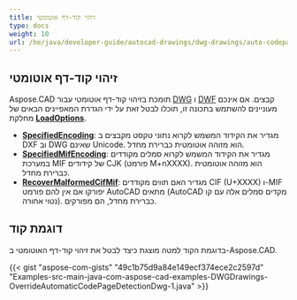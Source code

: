 ```yaml
---
title: זיהוי קוד-דף אוטומטי
type: docs
weight: 10
url: /he/java/developer-guide/autocad-drawings/dwg-drawings/auto-codepage-detection/
---
```


## **זיהוי קוד-דף אוטומטי**

Aspose.CAD תומכת בזיהוי קוד-דף אוטומטי עבור [DWG](https://docs.fileformat.com/cad/dwg/) ו [DWF](https://docs.fileformat.com/cad/dwf/) קבצים. אם אינכם מעוניינים להשתמש בתכונה זו, תוכלו לבטל זאת על ידי הגדרת המאפיינים הבאים של מחלקת [**LoadOptions**](https://reference.aspose.com/cad/java/com.aspose.cad/LoadOptions).

- [**SpecifiedEncoding**](https://reference.aspose.com/cad/java/com.aspose.cad/LoadOptions#setSpecifiedEncoding-int-): מגדיר את הקידוד המשמש לקרוא נתוני טקסט מקבצים ב DXF וב DWG שאינם Unicode. הוא מזוהה אוטומטית כברירת מחדל.
- [**SpecifiedMifEncoding**](https://reference.aspose.com/cad/java/com.aspose.cad/LoadOptions#setSpecifiedMifEncoding-int-): מגדיר את הקידוד המשמש לקרוא סמלים מקודדים במערכת MIF של קידודים CJK (פורמט M+nXXXX). הוא מזוהה אוטומטית כברירת מחדל.
- [**RecoverMalformedCifMif**](https://reference.aspose.com/cad/java/com.aspose.cad/LoadOptions#setRecoverMalformedCifMif-boolean-): מגדיר האם תווים מקודדים CIF (U+XXXX) ו-MIF יפורקו אם אין להם פורמט AutoCAD מתאים (AutoCAD מקדים סמלים אלה עם קו נטוי אחורה). כברירת מחדל, הם מפורקים.

## דוגמת קוד

בדוגמת הקוד למטה מוצגת כיצד לבטל את זיהוי קוד-דף האוטומטי ב-Aspose.CAD.

{{< gist "aspose-com-gists" "49c1b75d9a84e149ecf374ece2c2597d" "Examples-src-main-java-com-aspose-cad-examples-DWGDrawings-OverrideAutomaticCodePageDetectionDwg-1.java" >}}

